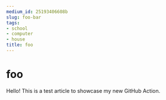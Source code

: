 ```yaml
---
medium_id: 25193406608b
slug: foo-bar
tags:
- school
- computer
- house
title: foo
---
```


# foo
Hello! This is a test article to showcase my new GitHub Action.